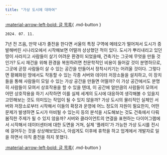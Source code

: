 ```yaml
---
title: "가상 도시에 대하여"
---
```


[:material-arrow-left-bold: 글 목록](../index.md){ .md-button }

`2024. 07. 11.`

7년 전 즈음, 만약 내가 졸전을 한다면 서울의 특정 구역에 메테오가 떨어져서 도시가 증발해버린 시나리오에서 시작해보면 어떨까 상상했던 적이 있다. 도시가 뿌리내리고 있던 땅이 사라지고 사람들이 살기 어려운 환경이 되었을때, 건축가는 그곳에 무엇을 만들 것인가? 도시 재건을 위해 환경을 복원하려면 천문학적인 비용이 들어갈 것이 분명하므로, 그곳에 곧장 사람들이 살 수 있는 공간을 만들어서 정착시키기는 어려울 것이다. 그렇다면 황폐화된 땅에서도 작동할 수 있는 각종 서버와 데이터 저장소들을 설치하고, 이 장치들을 통해 사람들이 모일 수 있는 가상 공간을 만들면 어떨까? 이 가상 공간에서도 분명히 사람들이 모여서 상호작용을 할 수 있을 텐데, 이 공간에 얼만큼의 사람들이 모여서 어떤 상호작용을 하기 시작하면 이를 실제 세계의 도시에 대응하여 생각해볼 수 있을지 고민해보는 것도 의미있는 작업이 될 수 있지 않을까? 가상 도시의 물리적인 실체인 서버와 저장소로부터 시작해서 이들의 확장과 운영에 어느 정도의 자원이 필요한지, 어떤 문제가 발생하면 도시가 마비될 수 있는지 등의 분석을 시도해보는 것도 건축에서 다뤄봄직한 주제가 될 수 있지 않을까? 서버와 클라이언트의 연결을 표현하는 다이어그램에서 시작해서 데이터센터에 대한 도면을 거쳐, 실제 '플레이'가 가능한 가상 도시를 전시에 걸어두는 것을 상상해보았으나, 아쉽게도 이후에 휴학을 하고 업계에서 개발자로 일을 하면서 아직 졸전을 하지 못했다.

[:material-arrow-left-bold: 글 목록](../index.md){ .md-button }